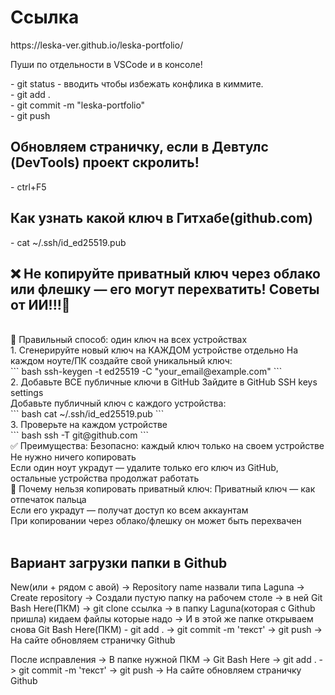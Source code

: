 <h1>Ссылка</h1>
https://leska-ver.github.io/leska-portfolio/
<br>
<p>Пуши по отдельности в VSCode и в консоле!</p>
- git status - вводить чтобы избежать конфлика в киммите.
<br>
- git add .
<br>
- git commit -m "leska-portfolio"
<br>
- git push

<h2>Обновляем страничку, если в Девтулс (DevTools) проект скролить!</h2>
- ctrl+F5

<h2>Как узнать какой ключ в Гитхабе(github.com)</h2>
- cat ~/.ssh/id_ed25519.pub
<br>

## ❌ Не копируйте приватный ключ через облако или флешку — его могут перехватить! Советы от ИИ!!!🎯
<br>
🔐 Правильный способ: один ключ на всех устройствах
<br>
1. Сгенерируйте новый ключ на КАЖДОМ устройстве отдельно
На каждом ноуте/ПК создайте свой уникальный ключ:
<br>
```
bash
ssh-keygen -t ed25519 -C "your_email@example.com"
```
<br>
2. Добавьте ВСЕ публичные ключи в GitHub
Зайдите в GitHub SSH keys settings
<br>
Добавьте публичный ключ с каждого устройства:
<br>
```
bash
cat ~/.ssh/id_ed25519.pub
```
<br>
3. Проверьте на каждом устройстве
<br>
```
bash
ssh -T git@github.com
```
<br>
✅ Преимущества:
Безопасно: каждый ключ только на своем устройстве
<br>
Не нужно ничего копировать
<br>
Если один ноут украдут — удалите только его ключ из GitHub, остальные устройства продолжат работать
<br>
🚫 Почему нельзя копировать приватный ключ:
Приватный ключ — как отпечаток пальца
<br>
Если его украдут — получат доступ ко всем аккаунтам
<br>
При копировании через облако/флешку он может быть перехвачен
<br>
<br>

## Вариант загрузки папки в Github

New(или + рядом с авой) -> Repository name назвали типа Laguna -> Create repository -> Создали пустую папку на рабочем столе -> в ней Git Bash Here(ПКМ) -> git clone ссылка -> в папку Laguna(которая с Github пришла) кидаем файлы которые надо -> И в этой же папке открываем снова Git Bash Here(ПКМ) - git add . -> git commit -m 'текст' -> git push -> На сайте обновляем страничку Github

После исправления -> В папке нужной ПКМ -> Git Bash Here -> git add . -> git commit -m 'текст' -> git push -> На сайте обновляем страничку Github